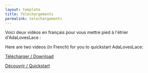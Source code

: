 ```yaml
---
layout: template
title: Téléchargements
permalink: telechargements
---
```


Voici deux vidéos en français pour vous mettre pied à l'étrier d'AdaLovesLace :


Here are two videos (in French) for you to quickstart AdaLovesLace:


[Télécharger / Download](https://www.youtube.com/watch?v=UMP_Ru1JAeU&ab_channel=AdaLovesLace)


[Découvrir / Quickstart](https://www.youtube.com/watch?v=rNT6eOcWdE0&ab_channel=AdaLovesLace)
